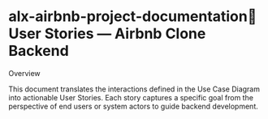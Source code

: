 # alx-airbnb-project-documentation🧾 User Stories — Airbnb Clone Backend
 Overview

This document translates the interactions defined in the Use Case Diagram into actionable User Stories.
Each story captures a specific goal from the perspective of end users or system actors to guide backend development.


